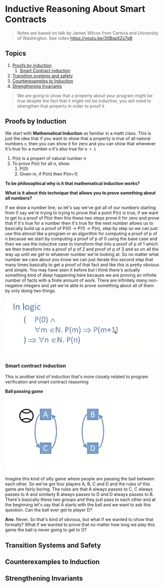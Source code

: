 # Inductive Reasoning About Smart Contracts

> Notes are based on talk by James Wilcox from Certora and University of Washington. See video https://youtu.be/30BspXZs7q8

## Topics

1. [Proofs by induction](#proofs-by-induction)
   1. [Smart Contract induction](#smart-contract-induction)
1. [Transition systems and safety](#transition-systems-and-safety)
1. [Counterexamples to Induction](#counterexamples-to-induction)
1. [Strengthening Invariants](#strengthening-invariants)

> We are going to show that a property about your program might be true despite the fact that it might not be inductive, you will need to strengthen that property in order to proof it

## Proofs by Induction

We start with **Mathematical Induction** as familiar in a math class. This is just the idea that if you want to show that a property is true of all natural numbers `n`, then you can show it for zero and you can show that whenever it's true for a number `m` it's also true for `m + 1`

1. P(n) is a propert of natural number n
1. To prove P(n) for all n, show:
   1. P(0)
   1. Given m, if P(m) then P(m+1)

**To be philosophical why is it that mathematical induction works?**

**What is it about this technique that allows you to prove something about all numbers?**

If we draw a number line, so let's say we've got all of our numbers starting from 0 say we're trying to trying to prove that a point P(n) is true, if we want to get to a proof of P(n) then this these two steps prove it for zero and prove that if it's true for a number then it's true for the next number allows us to basically build up a proof of P(0) -> P(1) -> P(n), step by step so we can just use this almost like a program or an algorithm for computing a proof of p of n because we start by computing a proof of p of 0 using the base case and then we use the inductive case to transform that into a proof of p of 1 which we then transform into a proof of p of 2 and proof of p of 3 and so on all the way up until we get to whatever number we're looking at. So no matter what number we care about you know we can just iterate this second step that many times basically to get a proof of that fact and like this is pretty obvious and simple. You may have seen it before but i think there's actually something kind of deep happening here because we are proving an infinite number of facts with a finite amount of work. There are infinitely many non-negative integers and yet we're able to prove something about all of them by only doing two things.

![logical formula of P(n)](./assets/logic-formula-p-of-n.png)

### Smart contract induction

This is another kind of induction that's more closely related to program verification and smart contract reasoning

**Ball passing game**

![ball passing game](./assets/ball-passing-game.png)

Imagine this kind of silly game where people are passing the ball between each other. So we've got four players A, B, C and D and the rules of this game are fairly boring. The rules are that A always passes to C, C always passes to A and similarly B always passes to D and D always passes to B. There's basically these two groups and they just pass to each other and at the beginning let's say that A starts with the ball and we want to ask this question. Can the ball ever get to player D?

**Ans**: Never. So that's kind of obvious, but what if we wanted to show that formally? What if we wanted to prove that no matter how long we play this game the ball is never going to get to D?

## Transition Systems and Safety

## Counterexamples to Induction

## Strengthening Invariants
